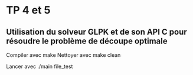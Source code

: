 # TP 4 et 5

## Utilisation du solveur GLPK et de son API C pour résoudre le problème de découpe optimale

Compiler avec make
Nettoyer avec make clean

Lancer avec ./main file_test
